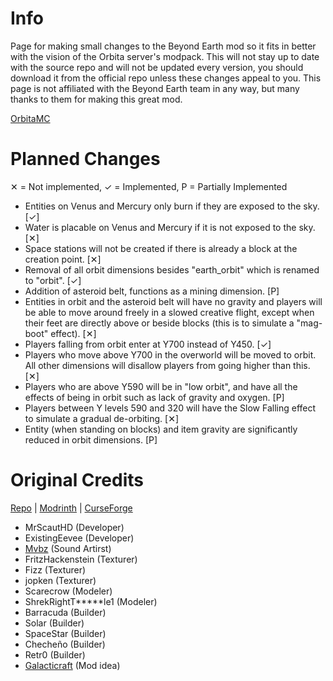 # Info #
Page for making small changes to the Beyond Earth mod so it fits in better with the vision of the Orbita server's modpack. This will not stay up to date with the source repo and will not be updated every version, you should download it from the official repo unless these changes appeal to you. This page is not affiliated with the Beyond Earth team in any way, but many thanks to them for making this great mod.

<a href="https://orbita.renovamenia.com">OrbitaMC</a>

# Planned Changes #
✕ = Not implemented, ✓ = Implemented, P = Partially Implemented
* Entities on Venus and Mercury only burn if they are exposed to the sky. [✓]
* Water is placable on Venus and Mercury if it is not exposed to the sky. [✕]
* Space stations will not be created if there is already a block at the creation point. [✕]
* Removal of all orbit dimensions besides "earth_orbit" which is renamed to "orbit". [✓]
* Addition of asteroid belt, functions as a mining dimension. [P]
* Entities in orbit and the asteroid belt will have no gravity and players will be able to move around freely in a slowed creative flight, except when their feet are directly above or beside blocks (this is to simulate a "mag-boot" effect). [✕]
* Players falling from orbit enter at Y700 instead of Y450. [✓]
* Players who move above Y700 in the overworld will be moved to orbit. All other dimensions will disallow players from going higher than this. [✕]
* Players who are above Y590 will be in "low orbit", and have all the effects of being in orbit such as lack of gravity and oxygen. [P]
* Players between Y levels 590 and 320 will have the Slow Falling effect to simulate a gradual de-orbiting. [✕]
* Entity (when standing on blocks) and item gravity are significantly reduced in orbit dimensions. [P]

# Original Credits #
<a href="https://github.com/MrScautHD/Beyond-Earth">Repo</a> | <a href="https://modrinth.com/mod/beyond-earth">Modrinth</a> | <a href="https://www.curseforge.com/minecraft/mc-mods/beyond-earth">CurseForge</a>

  * MrScautHD (Developer)
  * ExistingEevee (Developer)
  * [Mvbz](https://www.youtube.com/channel/UC2e-rv7O4zYaKfRfhsuDeow/videos) (Sound Artirst)
  * FritzHackenstein (Texturer)
  * Fizz (Texturer)
  * jopken (Texturer)
  * Scarecrow (Modeler)
  * ShrekRightT*****le1 (Modeler)
  * Barracuda (Builder)
  * Solar (Builder)
  * SpaceStar (Builder)
  * Checheño (Builder)
  * Retr0 (Builder)
  * [Galacticraft](https://www.curseforge.com/minecraft/mc-mods/galacticraft-legacy) (Mod idea)
